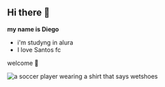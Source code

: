 ## Hi there 👋
**my name is Diego**

- i'm studyng in alura
- I love Santos fc

welcome 🥇

<img src="https://media1.tenor.com/m/9Nz-xlpzvRgAAAAC/neymar-jr.gif" alt="a soccer player wearing a shirt that says wetshoes"/>
